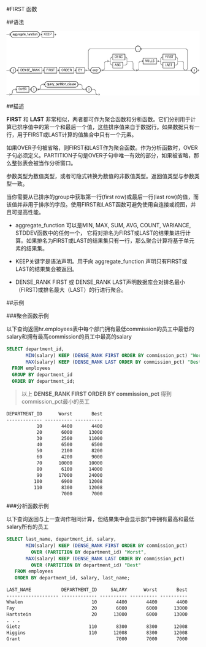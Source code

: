 #FIRST 函数


##语法

![FIRST函数语法](img/first.gif)

##描述

**FIRST** 和 **LAST** 非常相似，两者都可作为聚合函数和分析函数。它们分别用于计算已排序值中的第一个和最后一个值，这些排序值来自于数据行。如果数据只有一行，用于FIRST或LAST计算的值集合中只有一个元素。


如果OVER子句被省略，则FIRST和LAST作为聚合函数。作为分析函数时，OVER子句必须定义。PARTITION子句是OVER子句中唯一有效的部分，如果被省略，那么整张表会被当作分析窗口。

参数类型为数值类型，或者可隐式转换为数值的非数值类型。返回值类型与参数类型一致。

当你需要从已排序的group中获取第一行(first row)或最后一行(last row)的值，而该值并非用于排序的字段。使用FIRST和LAST函数可避免使用自连接或视图，并且可提高性能。

* aggregate_function 可以是MIN, MAX, SUM, AVG, COUNT, VARIANCE, STDDEV函数中的任何一个， 它将对排名为FIRST或LAST的结果集进行计算。如果排名为FIRST或LAST的结果集只有一行，那么聚合计算将基于单元素的结果集。

* KEEP关键字是语法声明。用于向 aggregate_function 声明只有FIRST或LAST的结果集会被返回。

* DENSE_RANK FIRST 或 DENSE_RANK LAST声明数据库会对排名最小（FIRST)或排名最大（LAST）的行进行聚合。

##示例

###聚合函数示例

以下查询返回hr.employees表中每个部门拥有最低commission的员工中最低的salary和拥有最高commission的员工中最高的salary

```sql
SELECT department_id,
       MIN(salary) KEEP (DENSE_RANK FIRST ORDER BY commission_pct) "Worst",
       MAX(salary) KEEP (DENSE_RANK LAST ORDER BY commission_pct) "Best"
  FROM employees
  GROUP BY department_id
  ORDER BY department_id;
```

>以上 **DENSE_RANK FIRST ORDER BY commission_pct** 得到commission_pct最小的员工


```
DEPARTMENT_ID      Worst       Best
------------- ---------- ----------
           10       4400       4400
           20       6000      13000
           30       2500      11000
           40       6500       6500
           50       2100       8200
           60       4200       9000
           70      10000      10000
           80       6100      14000
           90      17000      24000
          100       6900      12008
          110       8300      12008
                    7000       7000
```

###分析函数示例

以下查询返回与上一查询作相同计算，但结果集中会显示部门中拥有最高和最低salary所有的员工

```sql
SELECT last_name, department_id, salary,
       MIN(salary) KEEP (DENSE_RANK FIRST ORDER BY commission_pct)
         OVER (PARTITION BY department_id) "Worst",
       MAX(salary) KEEP (DENSE_RANK LAST ORDER BY commission_pct)
         OVER (PARTITION BY department_id) "Best"
   FROM employees
   ORDER BY department_id, salary, last_name;
```

```
LAST_NAME           DEPARTMENT_ID     SALARY      Worst       Best
------------------- ------------- ---------- ---------- ----------
Whalen                         10       4400       4400       4400
Fay                            20       6000       6000      13000
Hartstein                      20      13000       6000      13000
. . .
Gietz                         110       8300       8300      12008
Higgins                       110      12008       8300      12008
Grant                                   7000       7000       7000
```